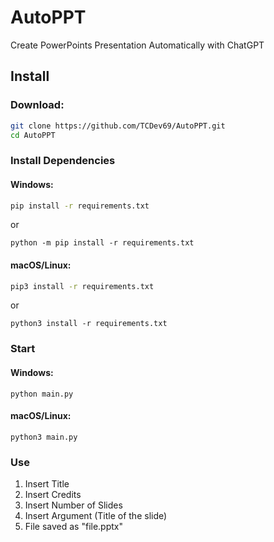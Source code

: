 # AutoPPT
Create PowerPoints Presentation Automatically with ChatGPT

## Install
### Download:
```sh
git clone https://github.com/TCDev69/AutoPPT.git
cd AutoPPT
```
### Install Dependencies
#### Windows:
```sh
pip install -r requirements.txt
```
or
```
python -m pip install -r requirements.txt
```
#### macOS/Linux:
```sh
pip3 install -r requirements.txt
```
or
```
python3 install -r requirements.txt
```

### Start
#### Windows:
```
python main.py
```
#### macOS/Linux:
```
python3 main.py
```

### Use
1. Insert Title
2. Insert Credits
3. Insert Number of Slides
4. Insert Argument (Title of the slide)
5. File saved as "file.pptx"
